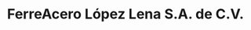 ---
title: "FerreAcero López Lena S.A. de C.V."
url: /juchitan-de-zaragoza/ferreacero-lopez-lena-s-a-de-c-v-carretera-juchitan-espinal/
shop: hardware
---